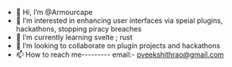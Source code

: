 - 👋 Hi, I’m @Armourcape
- 👀 I’m interested in enhancing user interfaces via speial plugins, hackathons, stopping piracy breaches
- 🌱 I’m currently learning svelte ; rust
- 💞️ I’m looking to collaborate on plugin projects and hackathons
- 📫 How to reach me---------
email:- pveekshithrao@gmail.com

<!---
Armourcape/Armourcape is a ✨ special ✨ repository because its `README.md` (this file) appears on your GitHub profile.
You can click the Preview link to take a look at your changes.
--->
